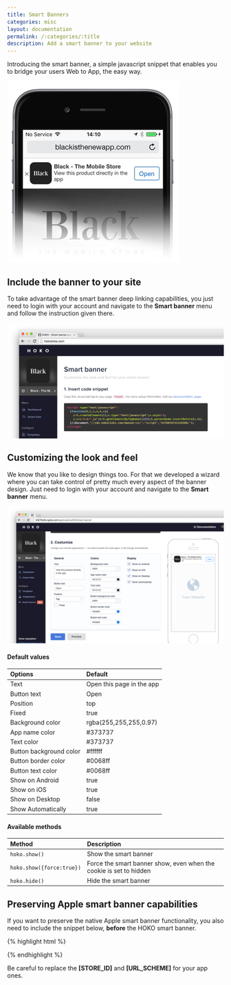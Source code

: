 ```yaml
---
title: Smart Banners
categories: misc
layout: documentation
permalink: /:categories/:title
description: Add a smart banner to your website
---
```


Introducing the smart banner, a simple javascript snippet that enables you to bridge your users Web
to App, the easy way.

![Smart Banner Demo](/assets/images/smart-banner.jpg)

## Include the banner to your site

To take advantage of the smart banner deep linking capabilities, you just need to login with your
account and navigate to the **Smart banner** menu and follow the instruction given there.

![Smart Banner Snippet](/assets/images/wizard.png)

## Customizing the look and feel

We know that you like to design things too. For that we developed a wizard where you can take control
of pretty much every aspect of the banner design.
Just need to login with your account and navigate to the **Smart banner** menu.

![Smart Banner Snippet](/assets/images/banner-design.png)

#### Default values

| Options                     | Default                                                            |
|:----------------------------|:-------------------------------------------------------------------|
| Text                        | Open this page in the app                                          |
| Button text                 | Open                                                               |
| Position                    | top                                                                |
| Fixed                       | true                                                               |
| Background color            | rgba(255,255,255,0.97)                                             |
| App name color              | #373737                                                            |
| Text color                  | #373737                                                            |
| Button background color     | #ffffff                                                            |
| Button border color         | #0068ff                                                            |
| Button text color           | #0068ff                                                            |
| Show on Android             | true                                                               |
| Show on iOS                 | true                                                               |
| Show on Desktop             | false                                                              |
| Show Automatically          | true                                                               |

#### Available methods

| Method                        | Description                                                        |
|:------------------------------|:-------------------------------------------------------------------|
| ```hoko.show()```             | Show the smart banner                                              |
| ```hoko.show({force:true})``` | Force the smart banner show, even when the cookie is set to hidden |
| ```hoko.hide()```             | Hide the smart banner                                              |


## Preserving Apple smart banner capabilities

If you want to preserve the native Apple smart banner functionality, you also need to include the
snippet below, **before** the HOKO smart banner.

{% highlight html %}
<script type="text/javascript">
  (function(h,l,i,n) {
    i=i+"://__banner?uri="+encodeURIComponent(n);
    h.write("<meta name='apple-itunes-app' content='app-id="+l+", app-argument="+i+"'>");
  })(document,"[STORE_ID]","[URL_SCHEME]",location.pathname);
</script>
{% endhighlight %}

Be careful to replace the **[STORE_ID]** and **[URL_SCHEME]** for your app ones.
